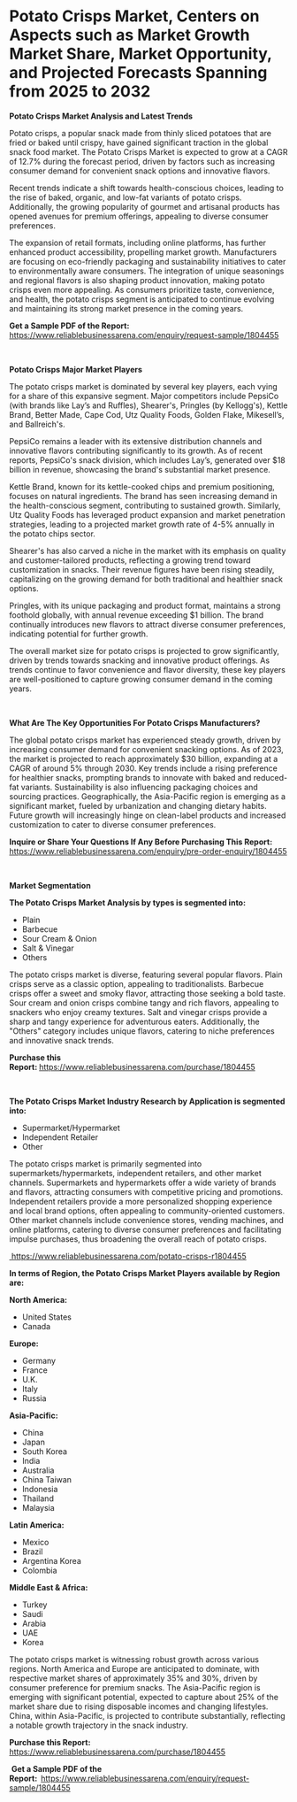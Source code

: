 <p><h1>Potato Crisps Market, Centers on Aspects such as Market Growth Market Share, Market Opportunity, and Projected Forecasts Spanning from 2025 to 2032</h1></p><p><strong>Potato Crisps Market Analysis and Latest Trends</strong></p>
<p><p>Potato crisps, a popular snack made from thinly sliced potatoes that are fried or baked until crispy, have gained significant traction in the global snack food market. The Potato Crisps Market is expected to grow at a CAGR of 12.7% during the forecast period, driven by factors such as increasing consumer demand for convenient snack options and innovative flavors. </p><p>Recent trends indicate a shift towards health-conscious choices, leading to the rise of baked, organic, and low-fat variants of potato crisps. Additionally, the growing popularity of gourmet and artisanal products has opened avenues for premium offerings, appealing to diverse consumer preferences. </p><p>The expansion of retail formats, including online platforms, has further enhanced product accessibility, propelling market growth. Manufacturers are focusing on eco-friendly packaging and sustainability initiatives to cater to environmentally aware consumers. The integration of unique seasonings and regional flavors is also shaping product innovation, making potato crisps even more appealing. As consumers prioritize taste, convenience, and health, the potato crisps segment is anticipated to continue evolving and maintaining its strong market presence in the coming years.</p></p>
<p><strong>Get a Sample PDF of the Report:&nbsp;</strong> <a href="https://www.reliablebusinessarena.com/enquiry/request-sample/1804455?utm_campaign=3646&utm_medium=2&utm_source=Github&utm_content=ia&utm_term=16042025&utm_id=potato-crisps">https://www.reliablebusinessarena.com/enquiry/request-sample/1804455</a></p>
<p>&nbsp;</p>
<p><strong>Potato Crisps Major Market Players</strong></p>
<p><p>The potato crisps market is dominated by several key players, each vying for a share of this expansive segment. Major competitors include PepsiCo (with brands like Lay’s and Ruffles), Shearer's, Pringles (by Kellogg's), Kettle Brand, Better Made, Cape Cod, Utz Quality Foods, Golden Flake, Mikesell’s, and Ballreich's.</p><p>PepsiCo remains a leader with its extensive distribution channels and innovative flavors contributing significantly to its growth. As of recent reports, PepsiCo's snack division, which includes Lay’s, generated over $18 billion in revenue, showcasing the brand's substantial market presence.</p><p>Kettle Brand, known for its kettle-cooked chips and premium positioning, focuses on natural ingredients. The brand has seen increasing demand in the health-conscious segment, contributing to sustained growth. Similarly, Utz Quality Foods has leveraged product expansion and market penetration strategies, leading to a projected market growth rate of 4-5% annually in the potato chips sector.</p><p>Shearer's has also carved a niche in the market with its emphasis on quality and customer-tailored products, reflecting a growing trend toward customization in snacks. Their revenue figures have been rising steadily, capitalizing on the growing demand for both traditional and healthier snack options.</p><p>Pringles, with its unique packaging and product format, maintains a strong foothold globally, with annual revenue exceeding $1 billion. The brand continually introduces new flavors to attract diverse consumer preferences, indicating potential for further growth.</p><p>The overall market size for potato crisps is projected to grow significantly, driven by trends towards snacking and innovative product offerings. As trends continue to favor convenience and flavor diversity, these key players are well-positioned to capture growing consumer demand in the coming years.</p></p>
<p>&nbsp;</p>
<p><strong>What Are The Key Opportunities For Potato Crisps Manufacturers?</strong></p>
<p><p>The global potato crisps market has experienced steady growth, driven by increasing consumer demand for convenient snacking options. As of 2023, the market is projected to reach approximately $30 billion, expanding at a CAGR of around 5% through 2030. Key trends include a rising preference for healthier snacks, prompting brands to innovate with baked and reduced-fat variants. Sustainability is also influencing packaging choices and sourcing practices. Geographically, the Asia-Pacific region is emerging as a significant market, fueled by urbanization and changing dietary habits. Future growth will increasingly hinge on clean-label products and increased customization to cater to diverse consumer preferences.</p></p>
<p><strong>Inquire or Share Your Questions If Any Before Purchasing This Report:</strong> <a href="https://www.reliablebusinessarena.com/enquiry/pre-order-enquiry/1804455?utm_campaign=3646&utm_medium=2&utm_source=Github&utm_content=ia&utm_term=16042025&utm_id=potato-crisps">https://www.reliablebusinessarena.com/enquiry/pre-order-enquiry/1804455</a></p>
<p>&nbsp;</p>
<p><strong>Market Segmentation</strong></p>
<p><strong>The Potato Crisps Market Analysis by types is segmented into:</strong></p>
<p><ul><li>Plain</li><li>Barbecue</li><li>Sour Cream & Onion</li><li>Salt & Vinegar</li><li>Others</li></ul></p>
<p><p>The potato crisps market is diverse, featuring several popular flavors. Plain crisps serve as a classic option, appealing to traditionalists. Barbecue crisps offer a sweet and smoky flavor, attracting those seeking a bold taste. Sour cream and onion crisps combine tangy and rich flavors, appealing to snackers who enjoy creamy textures. Salt and vinegar crisps provide a sharp and tangy experience for adventurous eaters. Additionally, the "Others" category includes unique flavors, catering to niche preferences and innovative snack trends.</p></p>
<p><strong>Purchase this Report:&nbsp;</strong><a href="https://www.reliablebusinessarena.com/purchase/1804455?utm_campaign=3646&utm_medium=2&utm_source=Github&utm_content=ia&utm_term=16042025&utm_id=potato-crisps">https://www.reliablebusinessarena.com/purchase/1804455</a></p>
<p>&nbsp;</p>
<p><strong>The Potato Crisps Market Industry Research by Application is segmented into:</strong></p>
<p><ul><li>Supermarket/Hypermarket</li><li>Independent Retailer</li><li>Other</li></ul></p>
<p><p>The potato crisps market is primarily segmented into supermarkets/hypermarkets, independent retailers, and other market channels. Supermarkets and hypermarkets offer a wide variety of brands and flavors, attracting consumers with competitive pricing and promotions. Independent retailers provide a more personalized shopping experience and local brand options, often appealing to community-oriented customers. Other market channels include convenience stores, vending machines, and online platforms, catering to diverse consumer preferences and facilitating impulse purchases, thus broadening the overall reach of potato crisps.</p></p>
<p><a href="https://www.reliablebusinessarena.com/potato-crisps-r1804455?utm_campaign=3646&utm_medium=2&utm_source=Github&utm_content=ia&utm_term=16042025&utm_id=potato-crisps">&nbsp;https://www.reliablebusinessarena.com/potato-crisps-r1804455</a></p>
<p><strong>In terms of Region, the Potato Crisps Market Players available by Region are:</strong></p>
<p>
    <p> <strong> North America: </strong>
        <ul>
            <li>United States</li>
            <li>Canada</li>
        </ul>
        </p> 
    <p> <strong> Europe: </strong>
        <ul>
            <li>Germany</li>
            <li>France</li>
            <li>U.K.</li>
            <li>Italy</li>
            <li>Russia</li>
        </ul>
        </p> 
    <p> <strong> Asia-Pacific: </strong>
        <ul>
            <li>China</li>
            <li>Japan</li>
            <li>South Korea</li>
            <li>India</li>
            <li>Australia</li>
            <li>China Taiwan</li>
            <li>Indonesia</li>
            <li>Thailand</li>
            <li>Malaysia</li>
        </ul>
        </p> 
    <p> <strong> Latin America: </strong>
        <ul>
            <li>Mexico</li>
            <li>Brazil</li>
            <li>Argentina Korea</li>
            <li>Colombia</li>
        </ul>
        </p> 
    <p> <strong> Middle East & Africa: </strong>
        <ul>
            <li>Turkey</li>
            <li>Saudi</li>
            <li>Arabia</li>
            <li>UAE</li>
            <li>Korea</li>
        </ul>
    </p>
    </p>
<p><p>The potato crisps market is witnessing robust growth across various regions. North America and Europe are anticipated to dominate, with respective market shares of approximately 35% and 30%, driven by consumer preference for premium snacks. The Asia-Pacific region is emerging with significant potential, expected to capture about 25% of the market share due to rising disposable incomes and changing lifestyles. China, within Asia-Pacific, is projected to contribute substantially, reflecting a notable growth trajectory in the snack industry.</p></p>
<p><strong>Purchase this Report: </strong><a href="https://www.reliablebusinessarena.com/purchase/1804455?utm_campaign=3646&utm_medium=2&utm_source=Github&utm_content=ia&utm_term=16042025&utm_id=potato-crisps">https://www.reliablebusinessarena.com/purchase/1804455</a></p>
<p>&nbsp;<strong>Get a Sample PDF of the Report:&nbsp;&nbsp;</strong><a href="https://www.reliablebusinessarena.com/enquiry/request-sample/1804455?utm_campaign=3646&utm_medium=2&utm_source=Github&utm_content=ia&utm_term=16042025&utm_id=potato-crisps">https://www.reliablebusinessarena.com/enquiry/request-sample/1804455</a></p>
<p><strong></strong></p>
<p><p></p><p></p><p></p></p>